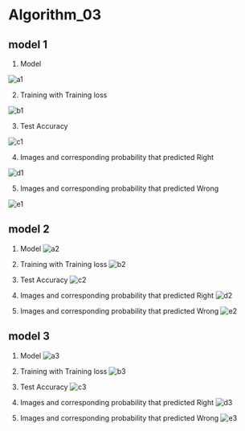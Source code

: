 # Algorithm_03

## model 1
1. Model

![a1](https://user-images.githubusercontent.com/63901518/83423185-97950780-a465-11ea-8318-3329a23f6a71.PNG)

2. Training with Training loss

![b1](https://user-images.githubusercontent.com/63901518/83423209-a085d900-a465-11ea-8e5e-fb8f0a0755a1.PNG)

3. Test Accuracy

![c1](https://user-images.githubusercontent.com/63901518/83423216-a1b70600-a465-11ea-9ef0-f43c37c2b818.PNG)

4. Images and corresponding probability that predicted Right

![d1](https://user-images.githubusercontent.com/63901518/83423219-a2e83300-a465-11ea-855b-32c21001c077.PNG)

5. Images and corresponding probability that predicted Wrong

![e1](https://user-images.githubusercontent.com/63901518/83423223-a4196000-a465-11ea-8339-6999122f7056.PNG)


## model 2
1. Model
![a2](https://user-images.githubusercontent.com/63901518/83423201-9ebc1580-a465-11ea-9d76-8650afa017af.PNG)

2. Training with Training loss
![b2](https://user-images.githubusercontent.com/63901518/83423212-a11e6f80-a465-11ea-8f61-18e23551e2ec.PNG)

3. Test Accuracy
![c2](https://user-images.githubusercontent.com/63901518/83423217-a24f9c80-a465-11ea-987f-173c95d3bd6d.PNG)

4. Images and corresponding probability that predicted Right
![d2](https://user-images.githubusercontent.com/63901518/83423221-a2e83300-a465-11ea-9c57-31ebe11ed422.PNG)

5. Images and corresponding probability that predicted Wrong
![e2](https://user-images.githubusercontent.com/63901518/83423228-a54a8d00-a465-11ea-86e9-37d888c91a6b.PNG)

## model 3
1. Model
![a3](https://user-images.githubusercontent.com/63901518/83423205-9f54ac00-a465-11ea-8d3d-fcbed224ecc2.PNG)

2. Training with Training loss
![b3](https://user-images.githubusercontent.com/63901518/83423214-a1b70600-a465-11ea-8935-0152d3d6f8ca.PNG)

3. Test Accuracy
![c3](https://user-images.githubusercontent.com/63901518/83423218-a24f9c80-a465-11ea-86a4-0c769300de2c.PNG)

4. Images and corresponding probability that predicted Right
![d3](https://user-images.githubusercontent.com/63901518/83423222-a380c980-a465-11ea-98c2-5226c81ac08d.PNG)

5. Images and corresponding probability that predicted Wrong
![e3](https://user-images.githubusercontent.com/63901518/83423241-a8de1400-a465-11ea-924a-f09b7aa30a12.PNG)

